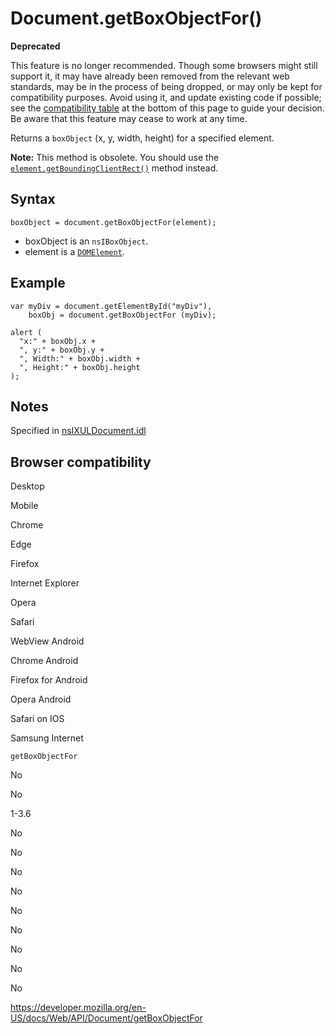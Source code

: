 # Document.getBoxObjectFor()

**Deprecated**

This feature is no longer recommended. Though some browsers might still support it, it may have already been removed from the relevant web standards, may be in the process of being dropped, or may only be kept for compatibility purposes. Avoid using it, and update existing code if possible; see the [compatibility table](#browser_compatibility) at the bottom of this page to guide your decision. Be aware that this feature may cease to work at any time.

Returns a `boxObject` (x, y, width, height) for a specified element.

**Note:** This method is obsolete. You should use the [`element.getBoundingClientRect()`](../element/getboundingclientrect) method instead.

## Syntax

    boxObject = document.getBoxObjectFor(element);

- boxObject is an <span class="page-not-created">`nsIBoxObject`</span>.
- element is a [`DOMElement`](../element).

## Example

    var myDiv = document.getElementById("myDiv"),
        boxObj = document.getBoxObjectFor (myDiv);

    alert (
      "x:" + boxObj.x +
      ", y:" + boxObj.y +
      ", Width:" + boxObj.width +
      ", Height:" + boxObj.height
    );

## Notes

Specified in [nsIXULDocument.idl](http://mxr.mozilla.org/mozilla-central/source/dom/interfaces/xul/nsIDOMXULDocument.idl)

## Browser compatibility

Desktop

Mobile

Chrome

Edge

Firefox

Internet Explorer

Opera

Safari

WebView Android

Chrome Android

Firefox for Android

Opera Android

Safari on IOS

Samsung Internet

`getBoxObjectFor`

No

No

1-3.6

No

No

No

No

No

No

No

No

No

<a href="https://developer.mozilla.org/en-US/docs/Web/API/Document/getBoxObjectFor" class="_attribution-link">https://developer.mozilla.org/en-US/docs/Web/API/Document/getBoxObjectFor</a>
